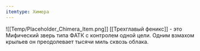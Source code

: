 ```yaml
---
itemtype: Химера
---
```

![[Temp/Placeholder_Chimera_Item.png]]
[[Трехглавый феникс]] - это Мифический зверь типа ФАТК с контролем одной цели. Одним взмахом крыльев он преодолевает тысячи миль сквозь облака.